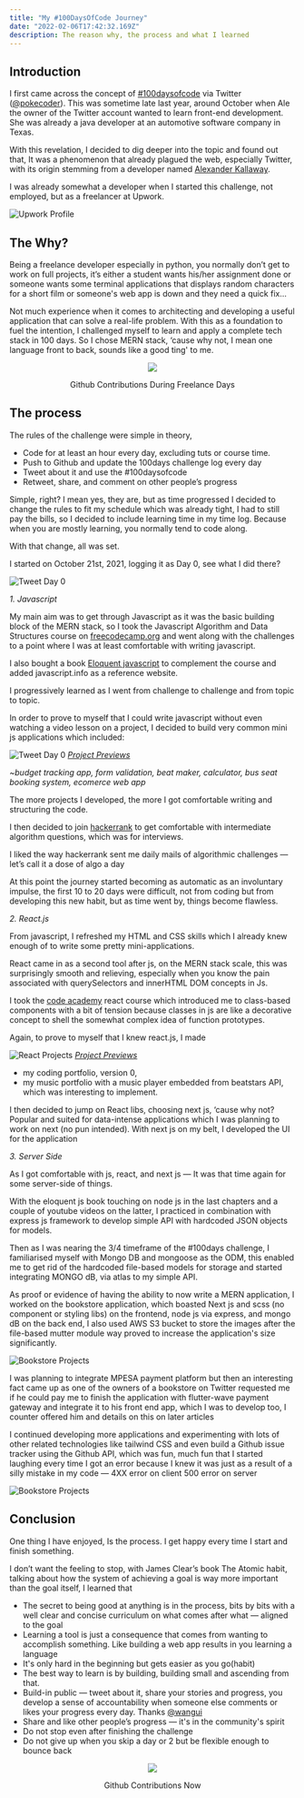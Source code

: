 ```yaml
---
title: "My #100DaysOfCode Journey"
date: "2022-02-06T17:42:32.169Z"
description: The reason why, the process and what I learned
---
```


## Introduction

I first came across the concept of [#100daysofcode](https://www.100daysofcode.com/) via Twitter ([@pokecoder](https://twitter.com/pokecoder)). This was sometime late last year, around October when Ale the owner of the Twitter account wanted to learn front-end development. She was already a java developer at an automotive software company in Texas.

With this revelation, I decided to dig deeper into the topic and found out that, It was a phenomenon that already plagued the web, especially Twitter, with its origin stemming from a developer named [Alexander Kallaway](https://twitter.com/ka11away).

I was already somewhat a developer when I started this challenge, not employed, but as a freelancer at Upwork.

![Upwork Profile](./upwork_profile.png)

## The Why?

Being a freelance developer especially in python, you normally don’t get to work on full projects, it’s either a student wants his/her assignment done or someone wants some terminal applications that displays random characters for a short film or someone's web app is down and they need a quick fix...

Not much experience when it comes to architecting and developing a useful application that can solve a real-life problem.
With this as a foundation to fuel the intention, I challenged myself to learn and apply a complete tech stack in 100 days. So I chose MERN stack, ‘cause why not, I mean one language front to back, sounds like a good ting' to me.

<p align = "center">
<img src = "./git_before.png">
</p>
<p align = "center">
Github Contributions During Freelance Days
</p>

## The process

The rules of the challenge were simple in theory,

- Code for at least an hour every day, excluding tuts or course time.
- Push to Github and update the 100days challenge log every day
- Tweet about it and use the #100daysofcode
- Retweet, share, and comment on other people’s progress

Simple, right? I mean yes, they are, but as time progressed I decided to change the rules to fit my schedule which was already tight, I had to still pay the bills, so I decided to include learning time in my time log. Because when you are mostly learning, you normally tend to code along.

With that change, all was set.

I started on October 21st, 2021, logging it as Day 0, see what I did there?

![Tweet Day 0](./tweet_0.png)

_1. Javascript_

My main aim was to get through Javascript as it was the basic building block of the MERN stack, so I took the Javascript Algorithm and Data Structures course on [freecodecamp.org](https://www.freecodecamp.org/learn/javascript-algorithms-and-data-structures/) and went along with the challenges to a point where I was at least comfortable with writing javascript.

I also bought a book [Eloquent javascript](https://eloquentjavascript.net/) to complement the course and added javascript.info as a reference website.

I progressively learned as I went from challenge to challenge and from topic to topic.

In order to prove to myself that I could write javascript without even watching a video lesson on a project, I decided to build very common mini js applications which included:

![Tweet Day 0](./js_projos.png)
[_Project Previews_](https://maxthestranger.github.io/30-projos-js-curve/)

_~budget tracking app, form validation, beat maker, calculator, bus seat booking system, ecomerce web app_

The more projects I developed, the more I got comfortable writing and structuring the code.

I then decided to join [hackerrank](https://www.hackerrank.com/) to get comfortable with intermediate algorithm questions, which was for interviews.

I liked the way hackerrank sent me daily mails of algorithmic challenges — let’s call it a dose of algo a day

At this point the journey started becoming as automatic as an involuntary impulse, the first 10 to 20 days were difficult, not from coding but from developing this new habit, but as time went by, things become flawless.

_2. React.js_

From javascript, I refreshed my HTML and CSS skills which I already knew enough of to write some pretty mini-applications.

React came in as a second tool after js, on the MERN stack scale, this was surprisingly smooth and relieving, especially when you know the pain associated with querySelectors and innerHTML DOM concepts in Js.

I took the [code academy](https://www.codecademy.com/learn/react-101) react course which introduced me to class-based components with a bit of tension because classes in js are like a decorative concept to shell the somewhat complex idea of function prototypes.

Again, to prove to myself that I knew react.js, I made

![React Projects](./react_projos.png)
[_Project Previews_](http://code.maxthestranger.com/)

- my coding portfolio, version 0,
- my music portfolio with a music player embedded from beatstars API, which was interesting to implement.

I then decided to jump on React libs, choosing next js, ‘cause why not? Popular and suited for data-intense applications which I was planning to work on next (no pun intended).
With next js on my belt, I developed the UI for the application

_3. Server Side_

As I got comfortable with js, react, and next js — It was that time again for some server-side of things.

With the eloquent js book touching on node js in the last chapters and a couple of youtube videos on the latter, I practiced in combination with express js framework to develop simple API with hardcoded JSON objects for models.

Then as I was nearing the 3/4 timeframe of the #100days challenge, I familiarised myself with Mongo DB and mongoose as the ODM, this enabled me to get rid of the hardcoded file-based models for storage and started integrating MONGO dB, via atlas to my simple API.

As proof or evidence of having the ability to now write a MERN application, I worked on the bookstore application, which boasted Next js and scss (no component or styling libs) on the frontend, node js via express, and mongo dB on the back end, I also used AWS S3 bucket to store the images after the file-based mutter module way proved to increase the application's size significantly.

![Bookstore Projects](./server.png)

I was planning to integrate MPESA payment platform but then an interesting fact came up as one of the owners of a bookstore on Twitter requested me if he could pay me to finish the application with flutter-wave payment gateway and integrate it to his front end app, which I was to develop too, I counter offered him and details on this on later articles

I continued developing more applications and experimenting with lots of other related technologies like tailwind CSS and even build a Github issue tracker using the Github API, which was fun, much fun that I started laughing every time I got an error because I knew it was just as a result of a silly mistake in my code — 4XX error on client 500 error on server

![Bookstore Projects](./github.png)

## Conclusion

One thing I have enjoyed, Is the process. I get happy every time I start and finish something.

I don’t want the feeling to stop, with James Clear’s book The Atomic habit, talking about how the system of achieving a goal is way more important than the goal itself, I learned that

- The secret to being good at anything is in the process, bits by bits with a well clear and concise curriculum on what comes after what — aligned to the goal
- Learning a tool is just a consequence that comes from wanting to accomplish something. Like building a web app results in you learning a language
- It's only hard in the beginning but gets easier as you go(habit)
- The best way to learn is by building, building small and ascending from that.
- Build-in public — tweet about it, share your stories and progress, you develop a sense of accountability when someone else comments or likes your progress every day. Thanks [@wangui](https://www.linkedin.com/in/wanguikamande/)
- Share and like other people’s progress — it's in the community's spirit
- Do not stop even after finishing the challenge
- Do not give up when you skip a day or 2 but be flexible enough to bounce back

<p align = "center">
<img src = "./git_after.png">
</p>
<p align = "center">
Github Contributions Now
</p>
